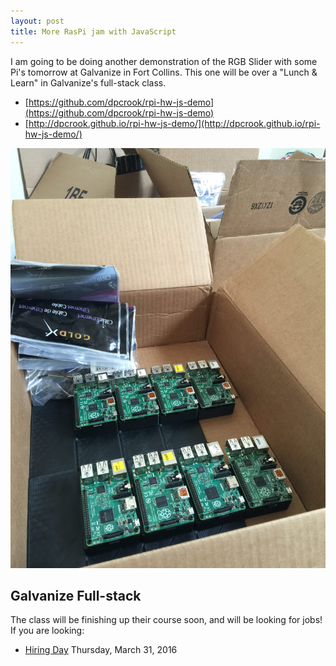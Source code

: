 ```yaml
---
layout: post
title: More RasPi jam with JavaScript
---
```


I am going to be doing another demonstration of the RGB Slider with some Pi's tomorrow at Galvanize in Fort Collins. This one will be over a "Lunch & Learn" in Galvanize's full-stack class.

 - [https://github.com/dpcrook/rpi-hw-js-demo](https://github.com/dpcrook/rpi-hw-js-demo)
 - [http://dpcrook.github.io/rpi-hw-js-demo/](http://dpcrook.github.io/rpi-hw-js-demo/)


![Ready-to-go Pis](/images/bank_of_pis_ready_to_go.jpg)

## Galvanize Full-stack

The class will be finishing up their course soon, and will be looking for jobs! If you are looking: 

 - [Hiring Day](https://www.eventbrite.com/e/galvanize-fort-collins-full-stack-hiring-day-tickets-21535755023) Thursday, March 31, 2016
